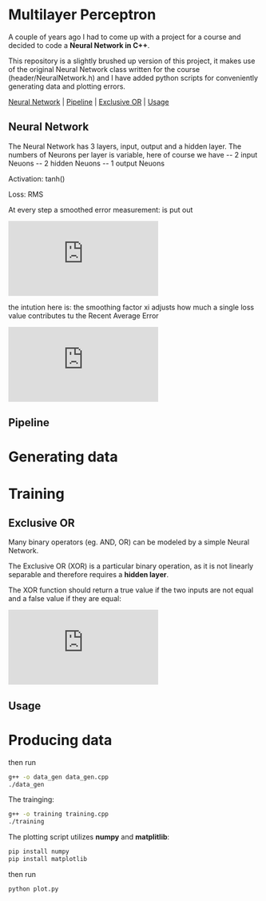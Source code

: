 
# Multilayer Perceptron

A couple of years ago I had to come up with a project for a course and decided to code a **Neural Network in C++**.

This repository is a slightly brushed up version of this project, it makes use of the original Neural Network class written for the course (header/NeuralNetwork.h) and I have added python scripts for conveniently generating data and plotting errors.

[Neural Network](#NeuralNetwork) | [Pipeline](#Pipeline) | [Exclusive OR](#ExclusiveOR) | [Usage](#Usage)

## Neural Network

The Neural Network has 3 layers, input, output and a hidden layer. The numbers of Neurons per layer is variable, here of course we have
 -- 2 input Neuons
 -- 2 hidden Neuons
 -- 1 output Neuons

Activation: tanh()

Loss: RMS



At every step a smoothed error measurement: is put out

![equ](https://latex.codecogs.com/gif.latex?%5Cmathrm%7BRAE%7D%20%5Clongrightarrow%20%5Cfrac%7B%5Cxi%5Ccdot%20%5Cmathrm%7BRAE%7D%20&plus;%20%5Cmathrm%7Bloss%7D%7D%7B1&plus;%5Cxi%7D)

the intution here is: the smoothing factor xi adjusts how much a single loss value contributes tu the Recent Average Error

![equ](https://latex.codecogs.com/gif.latex?%5Cmathrm%7BRAE%7D%20%5Clongrightarrow%20%5Cmathrm%7BRAE%7D%20&plus;%20%5Cmathrm%7Bloss%7D/%5Cxi%5Cquad%20%28%5Cmathrm%7Bapproximately%7D%29)





## Pipeline

# Generating data
# Training


## Exclusive OR

Many binary operators (eg. AND, OR) can be modeled by a simple Neural Network. 

The Exclusive OR (XOR) is a particular binary operation, as it is not linearly separable and therefore requires a **hidden layer**.

The XOR function should return a true value if the two inputs are not equal and a false value if they are equal:

![equ](https://latex.codecogs.com/gif.latex?%5Cbegin%7Btabular%7D%7Bc%7Cc%7Cc%7D%5Chline%20Input%201%20%26Input%202%20%26Output%20%5C%5C%20%5Chline%5Chline%200%20%260%20%260%20%5C%5C%20%5Chline%200%20%261%20%261%20%5C%5C%20%5Chline%201%20%260%20%261%20%5C%5C%20%5Chline%201%20%261%20%260%20%5C%5C%20%5Chline%20%5Cend%7Btabular%7D)



## Usage

# Producing data




then run
```bash
g++ -o data_gen data_gen.cpp
./data_gen
```
<!-- other options
-- path: the path, default is 'data/'
-- ext: extension of output files, default is '.dat'
 -->
The trainging:
```bash
g++ -o training training.cpp
./training
```

The plotting script utilizes **numpy** and **matplitlib**:

```bash
pip install numpy
pip install matplotlib
```
then run
```bash
python plot.py 
```









